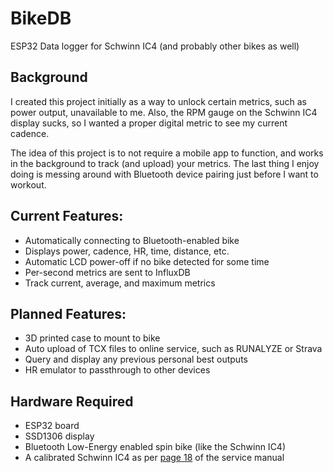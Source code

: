 # BikeDB
ESP32 Data logger for Schwinn IC4 (and probably other bikes as well)

## Background
I created this project initially as a way to unlock certain metrics, such as power output,
unavailable to me. Also, the RPM gauge on the Schwinn IC4 display sucks, so I wanted a 
proper digital metric to see my current cadence.

The idea of this project is to not require a mobile app to function, and works in the background
to track (and upload) your metrics. The last thing I enjoy doing is messing around with Bluetooth
device pairing just before I want to workout.

## Current Features:
- Automatically connecting to Bluetooth-enabled bike
- Displays power, cadence, HR, time, distance, etc.
- Automatic LCD power-off if no bike detected for some time
- Per-second metrics are sent to InfluxDB
- Track current, average, and maximum metrics

## Planned Features:
- 3D printed case to mount to bike
- Auto upload of TCX files to online service, such as RUNALYZE or Strava
- Query and display any previous personal best outputs
- HR emulator to passthrough to other devices

## Hardware Required
- ESP32 board
- SSD1306 display
- Bluetooth Low-Energy enabled spin bike (like the Schwinn IC4)
- A calibrated Schwinn IC4 as per [page 18](https://download.nautilus.com/supportdocs/AM_OM/Bowflex/BFX.C6.SCH.IC4.IC8.SM.pdf) of the service manual
